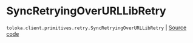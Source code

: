 # SyncRetryingOverURLLibRetry
`toloka.client.primitives.retry.SyncRetryingOverURLLibRetry` | [Source code](https://github.com/Toloka/toloka-kit/blob/v1.2.2/src/client/primitives/retry.py#L324)

